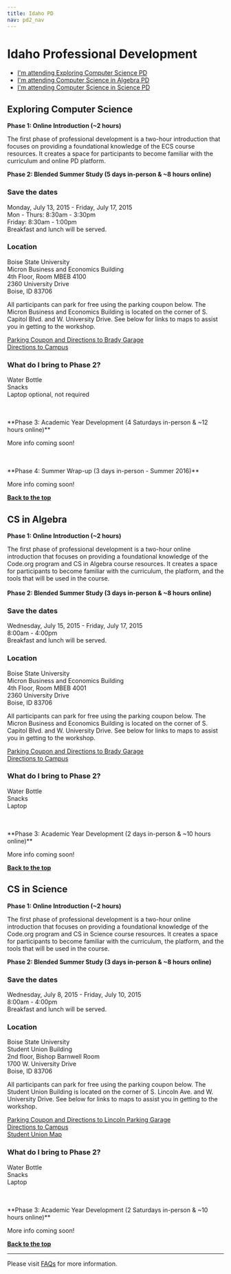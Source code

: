 ```yaml
---
title: Idaho PD
nav: pd2_nav
---
```

<a id="top"></a>

# Idaho Professional Development

- [I'm attending Exploring Computer Science PD](#ecs)
- [I'm attending Computer Science in Algebra PD](#algebra)
- [I'm attending Computer Science in Science PD](#science)


<a id="ecs"></a>

## Exploring Computer Science

**Phase 1: Online Introduction (~2 hours)**

The first phase of professional development is a two-hour introduction that focuses on providing a foundational knowledge of the ECS course resources. It creates a space for participants to become familiar with the curriculum and online PD platform.
</br>

**Phase 2: Blended Summer Study (5 days in-person & ~8 hours online)**

### Save the dates

Monday, July 13, 2015 - Friday, July 17, 2015
<br/>
Mon - Thurs: 8:30am - 3:30pm
<br/>
Friday: 8:30am - 1:00pm
<br/>
Breakfast and lunch will be served. 

### Location

Boise State University 
<br/>
Micron Business and Economics Building 
<br/>
4th Floor, Room MBEB 4100
<br/>
2360 University Drive
<br/>
Boise, ID 83706

All participants can park for free using the parking coupon below. The Micron Business and Economics Building is located on the corner of S. Capitol Blvd. and W. University Drive. See below for links to maps to assist you in getting to the workshop.

[Parking Coupon and Directions to Brady Garage](/files/BSU_Parking_Directions_July13.pdf)
<br/>
[Directions to Campus](https://www.google.com/maps/place/Micron+Business+and+Economics+Bldg,+Boise+State+University,+2360+University+Dr,+Boise,+ID+83706/@43.6056576,-116.2101993,17z/data=!3m1!4b1!4m2!3m1!1s0x54aef8f459aab969:0xb3580921a6cbd8f6)

### What do I bring to Phase 2?

Water Bottle
<br />
Snacks
<br />
Laptop optional, not required

</br>
</br>
**Phase 3: Academic Year Development (4 Saturdays in-person & ~12 hours online)**

More info coming soon!

</br>
</br>
**Phase 4: Summer Wrap-up (3 days in-person - Summer 2016)**

More info coming soon!

[**Back to the top**](#top)


<a id="algebra"></a>

## CS in Algebra

**Phase 1: Online Introduction (~2 hours)**

The first phase of professional development is a two-hour online introduction that focuses on providing a foundational knowledge of the Code.org program and CS in Algebra course resources. It creates a space for participants to become familiar with the curriculum, the platform, and the tools that will be used in the course.
</br>
</br>
**Phase 2: Blended Summer Study (3 days in-person & ~8 hours online)**

### Save the dates

Wednesday, July 15, 2015 - Friday, July 17, 2015
<br/>
8:00am - 4:00pm
<br />
Breakfast and lunch will be served. 

### Location

Boise State University 
<br/>
Micron Business and Economics Building 
<br/>
4th Floor, Room MBEB 4001
<br/>
2360 University Drive
<br/>
Boise, ID 83706


All participants can park for free using the parking coupon below. The Micron Business and Economics Building is located on the corner of S. Capitol Blvd. and W. University Drive. See below for links to maps to assist you in getting to the workshop.

[Parking Coupon and Directions to Brady Garage](/files/BSU_Parking_Directions_July13.pdf)
<br/>
[Directions to Campus](https://www.google.com/maps/place/Micron+Business+and+Economics+Bldg,+Boise+State+University,+2360+University+Dr,+Boise,+ID+83706/@43.6056576,-116.2101993,17z/data=!3m1!4b1!4m2!3m1!1s0x54aef8f459aab969:0xb3580921a6cbd8f6)

### What do I bring to Phase 2?

Water Bottle
<br />
Snacks
<br />
Laptop

</br>
</br>
**Phase 3: Academic Year Development (2 days in-person & ~10 hours online)**

More info coming soon!

[**Back to the top**](#top)

<a id="science"></a>

## CS in Science

**Phase 1: Online Introduction (~2 hours)**

The first phase of professional development is a two-hour online introduction that focuses on providing a foundational knowledge of the Code.org program and CS in Science course resources. It creates a space for participants to become familiar with the curriculum, the platform, and the tools that will be used in the course.
</br>

**Phase 2: Blended Summer Study (3 days in-person & ~8 hours online)**

### Save the dates

Wednesday, July 8, 2015 - Friday, July 10, 2015
<br/>
8:00am - 4:00pm
<br />
Breakfast and lunch will be served. 

### Location

Boise State University
<br/>
Student Union Building
<br/>
2nd floor, Bishop Barnwell Room
<br/>
1700 W. University Drive
<br/>
Boise, ID 83706


All participants can park for free using the parking coupon below. The Student Union Building is located on the corner of S. Lincoln Ave. and W. University Drive. See below for links to maps to assist you in getting to the workshop.

[Parking Coupon and Directions to Lincoln Parking Garage](/files/BSU_Parking_Directions_CSinS.pdf)
<br/>
[Directions to Campus](https://www.google.com/maps/place/1700+W+University+Dr,+Boise+State+University,+Boise,+ID+83706/@43.6017937,-116.2016841,17z/data=!3m1!4b1!4m2!3m1!1s0x54aef85925cb8921:0xc72ca81d7eb0fc69)
<br/>
[Student Union Map](http://conferenceservices.boisestate.edu/wp-content/uploads/2011/07/SUBMap_June13.pdf)

### What do I bring to Phase 2?

Water Bottle
<br />
Snacks
<br />
Laptop

</br>
</br>
**Phase 3: Academic Year Development (2 Saturdays in-person & ~10 hours online)**

More info coming soon!


[**Back to the top**](#top)

----------
Please visit [FAQs](/educate/pd/15-16/faq) for more information.

<br />
<br />